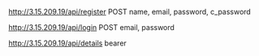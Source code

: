 http://3.15.209.19/api/register
POST
name, email, password, c_password

http://3.15.209.19/api/login
POST
email, password

http://3.15.209.19/api/details
bearer
